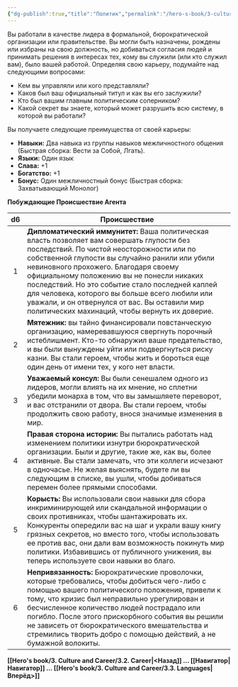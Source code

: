 ```yaml
---
{"dg-publish":true,"title":"Политик","permalink":"/hero-s-book/3-culture-and-career/careers/politician/","dgPassFrontmatter":true}
---
```


Вы работали в качестве лидера в формальной, бюрократической организации или правительстве. Вы могли быть назначены, рождены или избраны на свою должность, но добиваться согласия людей и принимать решения в интересах тех, кому вы служили (или кто служил вам), было вашей работой. Определяя свою карьеру, подумайте над следующими вопросами:

- Кем вы управляли или кого представляли?
- Каков был ваш официальный титул и как вы его заслужили?
- Кто был вашим главным политическим соперником?
- Какой секрет вы знаете, который может разрушить всю систему, в которой вы работали?

Вы получаете следующие преимущества от своей карьеры:

- **Навыки:** Два навыка из группы навыков межличностного общения (Быстрая сборка: Вести за Собой, Лгать).
- **Языки:** Один язык
- **Слава:** +1
- **Богатство:** +1
- **Бонус:** Один межличностный бонус (Быстрая сборка: Захватывающий Монолог)

**Побуждающие Происшествие Агента**

| d6  | Происшествие                                                                                                                                                                                                                                                                                                                                                                                                                                                                             |
| :-: | ---------------------------------------------------------------------------------------------------------------------------------------------------------------------------------------------------------------------------------------------------------------------------------------------------------------------------------------------------------------------------------------------------------------------------------------------------------------------------------------- |
|  1  | **Дипломатический иммунитет:** Ваша политическая власть позволяет вам совершать глупости без последствий. По чистой неосторожности или по собственной глупости вы случайно ранили или убили невиновного прохожего. Благодаря своему официальному положению вы не понесли никаких последствий. Но это событие стало последней каплей для человека, которого вы больше всего любили или уважали, и он отвернулся от вас. Вы оставили мир политических махинаций, чтобы вернуть их доверие. |
|  2  | **Мятежник:** вы тайно финансировали повстанческую организацию, намеревавшуюся свергнуть порочный истеблишмент. Кто-то обнаружил ваше предательство, и вы были вынуждены уйти или подвергнуться риску казни. Вы стали героем, чтобы жить и бороться еще один день от имени тех, у кого нет власти.                                                                                                                                                                                       |
|  3  | **Уважаемый консул:** Вы были сенешалем одного из лидеров, могли влиять на их мнение, но сплетни убедили монарха в том, что вы замышляете переворот, и вас отстранили от двора. Вы стали героем, чтобы продолжить свою работу, внося значимые изменения в мир.                                                                                                                                                                                                                           |
|  4  | **Правая сторона истории:** Вы пытались работать над изменением политики изнутри бюрократической организации. Были и другие, такие же, как вы, более активные. Вы стали замечать, что эти коллеги исчезают в одночасье. Не желая выяснять, будете ли вы следующим в списке, вы ушли, чтобы добиваться перемен более прямыми способами.                                                                                                                                                   |
|  5  | **Корысть:** Вы использовали свои навыки для сбора инкриминирующей или скандальной информации о своих противниках, чтобы шантажировать их. Конкуренты опередили вас на шаг и украли вашу книгу грязных секретов, но вместо того, чтобы использовать ее против вас, они дали вам возможность покинуть мир политики. Избавившись от публичного унижения, вы теперь используете свои навыки во благо.                                                                                       |
|  6  | **Непривязанность:** Бюрократические проволочки, которые требовались, чтобы добиться чего-либо с помощью вашего политического положения, привели к тому, что кризис был неправильно урегулирован и бесчисленное количество людей пострадало или погибло. После этого прискорбного события вы решили не зависеть от бюрократического вмешательства и стремились творить добро с помощью действий, а не бумажной волокиты.                                                                 |
**[[Hero's book/3. Culture and Career/3.2. Career\|<Назад]] ... [[Навигатор\|Навигатор]] ... [[Hero's book/3. Culture and Career/3.3. Languages\|Вперёд>]]**